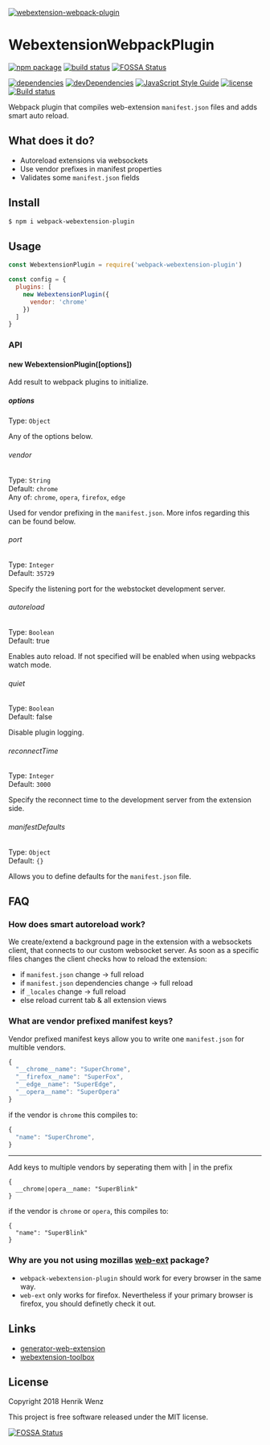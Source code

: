 [![webextension-webpack-plugin](./assets/icon.svg)](https://www.npmjs.com/package/webpack-webextension-plugin)
# WebextensionWebpackPlugin

[![npm package](https://badge.fury.io/js/webpack-webextension-plugin.svg)](https://www.npmjs.com/package/webpack-webextension-plugin)
[![build status](https://travis-ci.org/webextension-toolbox/webpack-webextension-plugin.svg?branch=master)](https://travis-ci.org/webextension-toolbox/webpack-webextension-plugin) [![FOSSA Status](https://app.fossa.io/api/projects/git%2Bgithub.com%2Fwebextension-toolbox%2Fwebpack-webextension-plugin.svg?type=shield)](https://app.fossa.io/projects/git%2Bgithub.com%2Fwebextension-toolbox%2Fwebpack-webextension-plugin?ref=badge_shield)

[![dependencies](https://david-dm.org/webextension-toolbox/webpack-webextension-plugin/status.svg)](https://david-dm.org/webextension-toolbox/webpack-webextension-plugin)
[![devDependencies](https://david-dm.org/webextension-toolbox/webpack-webextension-plugin/dev-status.svg)](https://david-dm.org/webextension-toolbox/webpack-webextension-plugin?type=dev)
[![JavaScript Style Guide](https://img.shields.io/badge/code_style-standard-brightgreen.svg)](https://standardjs.com)
[![license](https://img.shields.io/npm/l/webpack-webextension-plugin.svg)](https://github.com/webextension-toolbox/webpack-webextension-plugin/blob/master/LICENSE)
[![Build status](https://ci.appveyor.com/api/projects/status/rc2tpnnq332qdf43?svg=true)](https://ci.appveyor.com/project/webextension-toolbox/webpack-webextension-plugin)

Webpack plugin that compiles web-extension `manifest.json` files and adds smart auto reload.

## What does it do?

* Autoreload extensions via websockets
* Use vendor prefixes in manifest properties
* Validates some `manifest.json` fields

## Install

```bash
$ npm i webpack-webextension-plugin
```

## Usage

```js
const WebextensionPlugin = require('webpack-webextension-plugin')

const config = {
  plugins: [
    new WebextensionPlugin({
      vendor: 'chrome'
    })
  ]
}
```

### API

#### new WebextensionPlugin([options])

Add result to webpack plugins to initialize.

##### options

Type: `Object`

Any of the options below.

###### vendor

Type: `String`  
Default: `chrome`  
Any of: `chrome`, `opera`, `firefox`, `edge`

Used for vendor prefixing in the `manifest.json`. More infos regarding this can be found below.

###### port

Type: `Integer`  
Default: `35729`

Specify the listening port for the webstocket development server.

###### autoreload

Type: `Boolean`  
Default: true

Enables auto reload. If not specified will be enabled when using webpacks watch mode.

###### quiet

Type: `Boolean`  
Default: false

Disable plugin logging.

###### reconnectTime

Type: `Integer`  
Default: `3000`

Specify the reconnect time to the development server from the extension side.

###### manifestDefaults

Type: `Object`  
Default: `{}`

Allows you to define defaults for the `manifest.json` file.

## FAQ

### How does smart autoreload work?

We create/extend a background page in the extension with a websockets client, that connects to our custom websocket server.
As soon as a specific files changes the client checks how to reload the extension:

* if `manifest.json` change → full reload
* if `manifest.json` dependencies change → full reload
* if `_locales` change → full reload
* else reload current tab & all extension views

### What are vendor prefixed manifest keys?

Vendor prefixed manifest keys allow you to write one `manifest.json` for multible vendors. 

```js
{
  "__chrome__name": "SuperChrome",
  "__firefox__name": "SuperFox",
  "__edge__name": "SuperEdge",
  "__opera__name": "SuperOpera"
}
```

if the vendor is `chrome` this compiles to:

```js
{
  "name": "SuperChrome",
}
```

---

Add keys to multiple vendors by seperating them with | in the prefix

```
{
  __chrome|opera__name: "SuperBlink"
}
```

if the vendor is `chrome` or `opera`, this compiles to:

```
{
  "name": "SuperBlink"
}
```

### Why are you not using mozillas [web-ext](https://github.com/mozilla/web-ext) package?

* `webpack-webextension-plugin` should work for every browser in the same way.
* `web-ext` only works for firefox. Nevertheless if your primary browser is firefox, you should definetly check it out.

## Links

* [generator-web-extension](https://github.com/webextension-toolbox/generator-web-extension)
* [webextension-toolbox](https://github.com/webextension-toolbox/webextension-toolbox)

## License

Copyright 2018 Henrik Wenz

This project is free software released under the MIT license.


[![FOSSA Status](https://app.fossa.io/api/projects/git%2Bgithub.com%2Fwebextension-toolbox%2Fwebpack-webextension-plugin.svg?type=large)](https://app.fossa.io/projects/git%2Bgithub.com%2Fwebextension-toolbox%2Fwebpack-webextension-plugin?ref=badge_large)